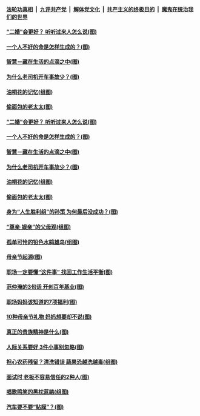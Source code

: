 

####  [法轮功真相](../../../../basic/blob/master/README.md?t=05121501) &nbsp;|&nbsp; [九评共产党](../../../../9ping.md/blob/master/README.md?t=05121501) &nbsp;|&nbsp; [解体党文化](../../../../jtdwh.md/blob/master/README.md?t=05121501)  &nbsp;|&nbsp; [共产主义的终极目的](../../../../gczydzjmd.md/blob/master/README.md?t=05121501) &nbsp;|&nbsp; [魔鬼在统治我们的世界](../../../../mgztzwmdsj.md/blob/master/README.md?t=05121501) 

#### [“二婚”会更好？ 听听过来人怎么说(图)](../pages/p8/932454.md?t=05121501) 

#### [一个人不好的命是怎样生成的？(图)](../pages/p8/932461.md?t=05121501) 

#### [智慧－藏在生活的点滴之中(图)](../pages/p8/932476.md?t=05121501) 

#### [为什么老司机开车事故少？(图)](../pages/p8/932883.md?t=05121501) 

#### [油桐花的记忆(组图)](../pages/p8/932636.md?t=05121501) 

#### [偷面包的老太太(图)](../pages/p8/925270.md?t=05121501) 

#### [“二婚”会更好？ 听听过来人怎么说(图)](../pages/p8/932454.md?t=05121501) 

#### [一个人不好的命是怎样生成的？(图)](../pages/p8/932461.md?t=05121501) 

#### [智慧－藏在生活的点滴之中(图)](../pages/p8/932476.md?t=05121501) 

#### [为什么老司机开车事故少？(图)](../pages/p8/932883.md?t=05121501) 

#### [油桐花的记忆(组图)](../pages/p8/932636.md?t=05121501) 

#### [偷面包的老太太(图)](../pages/p8/925270.md?t=05121501) 

#### [身为“人生胜利组”的孙策 为何最后没成功？(图)](../pages/p8/932674.md?t=05121501) 

#### [“尊亲‧娱亲”的父母观(组图)](../pages/p8/932673.md?t=05121501) 

#### [孤单可怜的铅色水鸫雄鸟(组图)](../pages/p8/932688.md?t=05121501) 

#### [母亲节起源(图)](../pages/p8/932588.md?t=05121501) 

#### [职场一定要懂“这件事” 找回工作生活平衡(图)](../pages/p8/932644.md?t=05121501) 

#### [范仲淹的3句话 开创百年基业(图)](../pages/p8/892948.md?t=05121501) 

#### [职场妈妈该知道的7项福利(图)](../pages/p8/932596.md?t=05121501) 

#### [10种母亲节礼物 妈妈想要却不说(图)](../pages/p8/932589.md?t=05121501) 

#### [真正的贵族精神是什么(图)](../pages/p8/932238.md?t=05121501) 

#### [人际关系要好 3件小事别忽略(图)](../pages/p8/932535.md?t=05121501) 

#### [担心农药残留？清洗错误 蔬果恐越洗越毒(组图)](../pages/p8/931956.md?t=05121501) 

#### [面试时 老板不容易信任的2种人(图)](../pages/p8/930797.md?t=05121501) 

#### [唱歌鸣笑的黑枕蓝鹟(组图)](../pages/p8/932419.md?t=05121501) 

#### [汽车要不要“贴膜”？(图)](../pages/p8/932413.md?t=05121501) 

